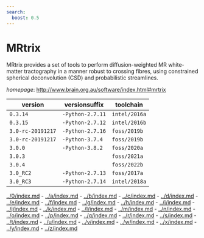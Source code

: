 ```yaml
---
search:
  boost: 0.5
---
```

# MRtrix

MRtrix provides a set of tools to perform diffusion-weighted MR white-matter tractography in a manner  robust to crossing fibres, using constrained spherical deconvolution (CSD) and probabilistic streamlines.

*homepage*: <http://www.brain.org.au/software/index.html#mrtrix>

version | versionsuffix | toolchain
--------|---------------|----------
``0.3.14`` | ``-Python-2.7.11`` | ``intel/2016a``
``0.3.15`` | ``-Python-2.7.12`` | ``intel/2016b``
``3.0-rc-20191217`` | ``-Python-2.7.16`` | ``foss/2019b``
``3.0-rc-20191217`` | ``-Python-3.7.4`` | ``foss/2019b``
``3.0.0`` | ``-Python-3.8.2`` | ``foss/2020a``
``3.0.3`` |  | ``foss/2021a``
``3.0.4`` |  | ``foss/2022b``
``3.0_RC2`` | ``-Python-2.7.13`` | ``foss/2017a``
``3.0_RC3`` | ``-Python-2.7.14`` | ``intel/2018a``

[../0/index.md](0) - [../a/index.md](a) - [../b/index.md](b) - [../c/index.md](c) - [../d/index.md](d) - [../e/index.md](e) - [../f/index.md](f) - [../g/index.md](g) - [../h/index.md](h) - [../i/index.md](i) - [../j/index.md](j) - [../k/index.md](k) - [../l/index.md](l) - [../m/index.md](m) - [../n/index.md](n) - [../o/index.md](o) - [../p/index.md](p) - [../q/index.md](q) - [../r/index.md](r) - [../s/index.md](s) - [../t/index.md](t) - [../u/index.md](u) - [../v/index.md](v) - [../w/index.md](w) - [../x/index.md](x) - [../y/index.md](y) - [../z/index.md](z)

